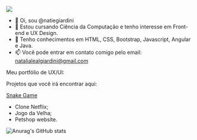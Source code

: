 <img src="https://github.com/natiegiardini/natiegiardini/blob/9649539d2469b5e3d28ef6efa1d3ed6875d359a5/Nat%C3%A1lia.gif">


- 👋 Oi, sou @natiegiardini
- 👀 Estou cursando Ciência da Computação e tenho interesse em Front-end e UX Design.
- 🌱 Tenho conhecimentos em HTML, CSS, Bootstrap, Javascript, Angular e Java.
- 📫 Você pode entrar em contato comigo pelo email: natalialealgiardini@gmail.com

Meu portfólio de UX/UI:

Projetos que você irá encontrar aqui:

<a href="https://github.com/natiegiardini/snake-game"> Snake Game </a>
- Clone Netflix;
- Jogo da Velha;
- Petshop website.

![Anurag's GitHub stats](https://github-readme-stats.vercel.app/api?username=natiegiardini&theme=radical&show_icons=true)
